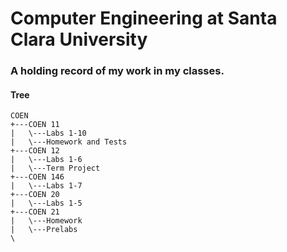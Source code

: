 # Computer Engineering at Santa Clara University

### A holding record of my work in my classes.

#### Tree
```
COEN
+---COEN 11
|   \---Labs 1-10
|   \---Homework and Tests
+---COEN 12
|   \---Labs 1-6
|   \---Term Project
+---COEN 146
|   \---Labs 1-7
+---COEN 20
|   \---Labs 1-5
+---COEN 21
|   \---Homework
|   \---Prelabs
\
```

